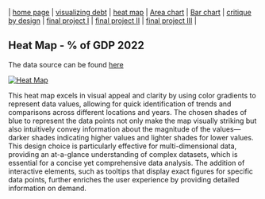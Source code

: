 | [home page](https://varshithams.github.io/portfolio/) | [visualizing debt](visualizing-government-debt) | [heat map](heat-map) | [Area chart](area-chart) | [Bar chart](bar-chart) | [critique by design](critique-by-design) | [final project I](final-project-part-one) | [final project II](final-project-part-two) | [final project III](final-project-part-three) |

## Heat Map - % of GDP 2022

The data source can be found [here](https://data.oecd.org/gga/general-government-debt.htm)

<div class='tableauPlaceholder' id='viz1706576868555' style='position: relative'><noscript><a href='#'><img alt='Heat Map ' src='https:&#47;&#47;public.tableau.com&#47;static&#47;images&#47;He&#47;HeatMap_17065768611720&#47;Areachart&#47;1_rss.png' style='border: none' /></a></noscript><object class='tableauViz'  style='display:none;'><param name='host_url' value='https%3A%2F%2Fpublic.tableau.com%2F' /> <param name='embed_code_version' value='3' /> <param name='site_root' value='' /><param name='name' value='HeatMap_17065768611720&#47;Areachart' /><param name='tabs' value='no' /><param name='toolbar' value='yes' /><param name='static_image' value='https:&#47;&#47;public.tableau.com&#47;static&#47;images&#47;He&#47;HeatMap_17065768611720&#47;Areachart&#47;1.png' /> <param name='animate_transition' value='yes' /><param name='display_static_image' value='yes' /><param name='display_spinner' value='yes' /><param name='display_overlay' value='yes' /><param name='display_count' value='yes' /><param name='language' value='en-GB' /><param name='filter' value='publish=yes' /></object></div> 
<script type='text/javascript'> 
  var divElement = document.getElementById('viz1706576868555');  
  var vizElement = divElement.getElementsByTagName('object')[0];   
  vizElement.style.width='100%';vizElement.style.height=(divElement.offsetWidth*0.75)+'px';   
  var scriptElement = document.createElement('script');             
  scriptElement.src = 'https://public.tableau.com/javascripts/api/viz_v1.js'; 
  vizElement.parentNode.insertBefore(scriptElement, vizElement);      
</script>


This heat map excels in visual appeal and clarity by using color gradients to represent data values, allowing for quick identification of trends and comparisons across different locations and years. The chosen shades of blue to represent the data points not only make the map visually striking but also intuitively convey information about the magnitude of the values—darker shades indicating higher values and lighter shades for lower values. This design choice is particularly effective for multi-dimensional data, providing an at-a-glance understanding of complex datasets, which is essential for a concise yet comprehensive data analysis. The addition of interactive elements, such as tooltips that display exact figures for specific data points, further enriches the user experience by providing detailed information on demand.
